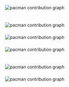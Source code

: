 <picture>
  <source media="(prefers-color-scheme: dark)" srcset="https://raw.githubusercontent.com/matxatamtay/matxatamtay/output/pacman-contribution-graph-dark.svg">
  <source media="(prefers-color-scheme: light)" srcset="https://raw.githubusercontent.com/matxatamtay/matxatamtay/output/pacman-contribution-graph.svg">
  <img alt="pacman contribution graph" src="https://raw.githubusercontent.com/matxatamtay/matxatamtay/output/pacman-contribution-graph.svg">
</picture>

###

<br clear="both">

<picture>
  <source media="(prefers-color-scheme: dark)" srcset="https://raw.githubusercontent.com/matxatamtay/matxatamtay/output/pacman-contribution-graph-dark.svg">
  <source media="(prefers-color-scheme: light)" srcset="https://raw.githubusercontent.com/matxatamtay/matxatamtay/output/pacman-contribution-graph.svg">
  <img alt="pacman contribution graph" src="https://raw.githubusercontent.com/matxatamtay/matxatamtay/output/pacman-contribution-graph.svg">
</picture>

###

<picture>
  <source media="(prefers-color-scheme: dark)" srcset="https://raw.githubusercontent.com/matxatamtay/matxatamtay/output/pacman-contribution-graph-dark.svg">
  <source media="(prefers-color-scheme: light)" srcset="https://raw.githubusercontent.com/matxatamtay/matxatamtay/output/pacman-contribution-graph.svg">
  <img alt="pacman contribution graph" src="https://raw.githubusercontent.com/matxatamtay/matxatamtay/output/pacman-contribution-graph.svg">
</picture>

###

<picture>
  <source media="(prefers-color-scheme: dark)" srcset="https://raw.githubusercontent.com/matxatamtay/matxatamtay/output/pacman-contribution-graph-dark.svg">
  <source media="(prefers-color-scheme: light)" srcset="https://raw.githubusercontent.com/matxatamtay/matxatamtay/output/pacman-contribution-graph.svg">
  <img alt="pacman contribution graph" src="https://raw.githubusercontent.com/matxatamtay/matxatamtay/output/pacman-contribution-graph.svg">
</picture>

###

<br clear="both">

<picture>
  <source media="(prefers-color-scheme: dark)" srcset="https://raw.githubusercontent.com/matxatamtay/matxatamtay/output/pacman-contribution-graph-dark.svg">
  <source media="(prefers-color-scheme: light)" srcset="https://raw.githubusercontent.com/matxatamtay/matxatamtay/output/pacman-contribution-graph.svg">
  <img alt="pacman contribution graph" src="https://raw.githubusercontent.com/matxatamtay/matxatamtay/output/pacman-contribution-graph.svg">
</picture>

###

<picture>
  <source media="(prefers-color-scheme: dark)" srcset="https://raw.githubusercontent.com/matxatamtay/matxatamtay/output/pacman-contribution-graph-dark.svg">
  <source media="(prefers-color-scheme: light)" srcset="https://raw.githubusercontent.com/matxatamtay/matxatamtay/output/pacman-contribution-graph.svg">
  <img alt="pacman contribution graph" src="https://raw.githubusercontent.com/matxatamtay/matxatamtay/output/pacman-contribution-graph.svg">
</picture>

###
